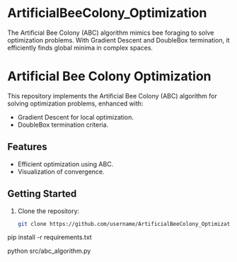 # ArtificialBeeColony_Optimization
The Artificial Bee Colony (ABC) algorithm mimics bee foraging to solve optimization problems. With Gradient Descent and DoubleBox termination, it efficiently finds global minima in complex spaces.

# Artificial Bee Colony Optimization

This repository implements the Artificial Bee Colony (ABC) algorithm for solving optimization problems, enhanced with:
- Gradient Descent for local optimization.
- DoubleBox termination criteria.
  
## Features
- Efficient optimization using ABC.
- Visualization of convergence.

## Getting Started
1. Clone the repository:
   ```bash
   git clone https://github.com/username/ArtificialBeeColony_Optimization.git

pip install -r requirements.txt

python src/abc_algorithm.py
